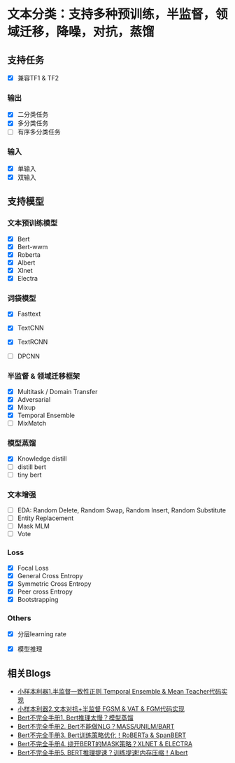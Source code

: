 # 文本分类：支持多种预训练，半监督，领域迁移，降噪，对抗，蒸馏

## 支持任务

- [x] 兼容TF1 & TF2

### 输出
- [x] 二分类任务
- [x] 多分类任务 
- [ ] 有序多分类任务

### 输入
- [x] 单输入
- [x] 双输入

## 支持模型
### 文本预训练模型
- [x] Bert
- [x] Bert-wwm
- [x] Roberta
- [x] Albert
- [x] Xlnet
- [x] Electra

### 词袋模型
- [x] Fasttext
- [x] TextCNN
- [x] TextRCNN
- [ ] DPCNN


### 半监督 & 领域迁移框架
- [x] Multitask / Domain Transfer
- [x] Adversarial 
- [x] Mixup
- [x] Temporal Ensemble
- [ ] MixMatch

### 模型蒸馏
- [x] Knowledge distill
- [ ] distill bert 
- [ ] tiny bert 

### 文本增强
- [ ] EDA: Random Delete, Random Swap, Random Insert, Random Substitute
- [ ] Entity Replacement 
- [ ] Mask MLM 
- [ ] Vote

### Loss
- [x] Focal Loss
- [x] General Cross Entropy
- [x] Symmetric Cross Entropy
- [x] Peer cross Entropy
- [x] Bootstrapping

### Others
- [x] 分层learning rate
- [x] 模型推理


## 相关Blogs
- [小样本利器1.半监督一致性正则 Temporal Ensemble & Mean Teacher代码实现 ](https://www.cnblogs.com/gogoSandy/p/16340973.html)
- [小样本利器2.文本对抗+半监督 FGSM & VAT & FGM代码实现 ](https://www.cnblogs.com/gogoSandy/p/16419026.html)
- [Bert不完全手册1. Bert推理太慢？模型蒸馏 ](https://www.cnblogs.com/gogoSandy/p/15978982.html)
- [Bert不完全手册2. Bert不能做NLG？MASS/UNILM/BART ](https://www.cnblogs.com/gogoSandy/p/15996974.html)
- [Bert不完全手册3. Bert训练策略优化！RoBERTa & SpanBERT](https://www.cnblogs.com/gogoSandy/p/16038057.html)
- [Bert不完全手册4. 绕开BERT的MASK策略？XLNET & ELECTRA](https://www.cnblogs.com/gogoSandy/p/16065757.html)
- [Bert不完全手册5. BERT推理提速？训练提速!内存压缩！Albert ](https://www.cnblogs.com/gogoSandy/p/16265469.html)
